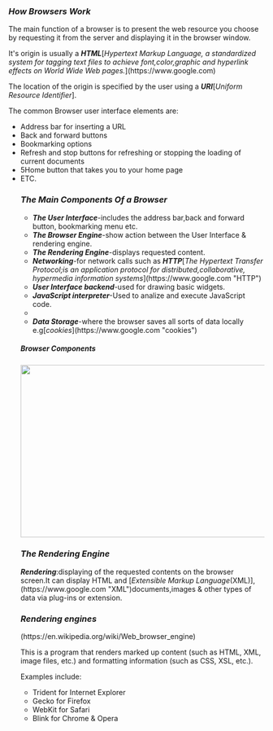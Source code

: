 <h3><em><strong>How Browsers Work</em></strong></h3>
<p>The main function of a browser is to present the web resource you choose by requesting it from the server and displaying it in the browser window.
<p>It's origin is usually a <em><strong>HTML</em></strong>[<em>Hypertext Markup Language, a standardized system for tagging text files to achieve font,color,graphic and hyperlink effects on World Wide Web pages.</em>](https://www.google.com)</p>
<p>The location of the origin is specified by the user using a <em><strong>URI</em></strong>[<em>Uniform Resource Identifier</em>].</p>
<p>The common Browser user interface elements are:
<ul>
<li>Address bar for inserting a URL</li>
<li>Back and forward buttons</li>
<li>Bookmarking options</li>
<li>Refresh and stop buttons for refreshing or stopping the loading of current documents</li>
<li>5Home button that takes you to your home page</li>
<li>ETC.</li>

<h3><em><strong>The Main Components Of a Browser</em></strong></h3>
<ul>
<li><em><strong>The User Interface</em></strong>-includes the address bar,back and forward button, bookmarking menu etc.</li>
<li><em><strong>The Browser Engine</em></strong>-show action between the User Interface & rendering engine.</li>
<li><em><strong>The Rendering Engine</em></strong>-displays requested content.</li>
<li><em><strong>Networking</em></strong>-for network calls such as <em><strong>HTTP</em></strong>[<em>The Hypertext Transfer Protocol;is an application protocol for distributed,collaborative, hypermedia information systems</em>](https://www.google.com "HTTP")</li>
<li><em><strong>User Interface backend</em></strong>-used for drawing basic widgets.</li>
<li><em><strong>JavaScript interpreter</em></strong>-Used to analize and execute JavaScript code.<li>
<li><em><strong>Data Storage</em></strong>-where the browser saves all sorts of data locally e.g[<em>cookies</em>](https://www.google.com "cookies")</li>
</ul>

<h5><em><strong>Browser Components</em></strong></h5>
<img src="images/layer.jpg" alt="" title="" height="339" width="500">

<h3><em><strong>The Rendering Engine</em></strong></h3>
<p><em><strong>Rendering</em></strong>:displaying of the requested contents on the browser screen.It can display HTML and [<em>Extensible Markup Language</em>(XML)],(https://www.google.com "XML")documents,images & other types of data via plug-ins or extension.</p>

<h3><em><strong>Rendering engines</em></strong></h3>
<p>(https://en.wikipedia.org/wiki/Web_browser_engine)</p>
<p>This is a program that renders marked up content (such as HTML, XML, image files, etc.) and formatting information (such as CSS, XSL, etc.).</p>
<p>Examples include:
<ul>
<li>Trident for Internet Explorer</li>
<li>Gecko for Firefox</li>
<li>WebKit for Safari</li>
<li>Blink for Chrome & Opera</li>
</ul>
